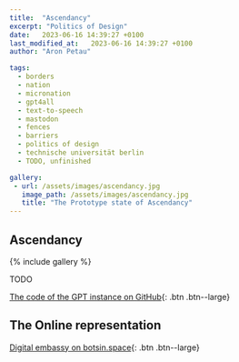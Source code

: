 ```yaml
---
title:  "Ascendancy"
excerpt: "Politics of Design"
date:   2023-06-16 14:39:27 +0100
last_modified_at:   2023-06-16 14:39:27 +0100
author: "Aron Petau"

tags:
  - borders
  - nation
  - micronation
  - gpt4all
  - text-to-speech
  - mastodon
  - fences
  - barriers
  - politics of design
  - technische universität berlin
  - TODO, unfinished

gallery:
 - url: /assets/images/ascendancy.jpg
   image_path: /assets/images/ascendancy.jpg
   title: "The Prototype state of Ascendancy"
---
```


## Ascendancy

{% include gallery %}

TODO

[The code of the GPT instance on GitHub](https://github.com/arontaupe/gpt){: .btn .btn--large}

## The Online representation

[Digital embassy on botsin.space](https://botsin.space/@ascendancy){: .btn .btn--large}
